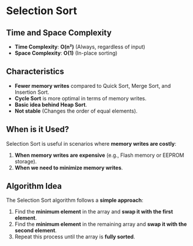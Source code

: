 # Selection Sort

## Time and Space Complexity

- **Time Complexity**: **O(n²)** (Always, regardless of input)
- **Space Complexity**: **O(1)** (In-place sorting)

## Characteristics

- **Fewer memory writes** compared to Quick Sort, Merge Sort, and Insertion Sort.
- **Cycle Sort** is more optimal in terms of memory writes.
- **Basic idea behind Heap Sort**.
- **Not stable** (Changes the order of equal elements).

## When is it Used?

Selection Sort is useful in scenarios where **memory writes are costly**:

1. **When memory writes are expensive** (e.g., Flash memory or EEPROM storage).
2. **When we need to minimize memory writes**.

## Algorithm Idea

The Selection Sort algorithm follows a **simple approach**:

1. Find the **minimum element** in the array and **swap it with the first element**.
2. Find the **minimum element** in the remaining array and **swap it with the second element**.
3. Repeat this process until the array is **fully sorted**.

